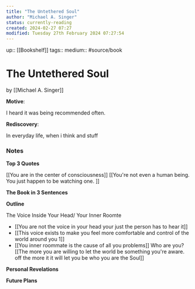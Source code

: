 ```yaml
---
title: "The Untethered Soul"
author: "Michael A. Singer"
status: currently-reading
created: 2024-02-27 07:27
modified: Tuesday 27th February 2024 07:27:54
---
```

up:: [[Bookshelf]]
tags:: 
medium:: #source/book

# The Untethered Soul
by [[Michael A. Singer]]

**Motive**:
<!-- What motivated you to read this book? -->
 I heard it was being recommended often. 
 
**Rediscovery**:
<!-- In what situation would anticipate applying the contents of this book to your life?-->
In everyday life, when i think and stuff

### Notes
**Top 3 Quotes**
<!-- Top 3 Quotes -->
[[You are in the center of consciousness]]
[[You're not even a human being. You just happen to be watching one. ]]

**The Book in 3 Sentences**
<!-- No more than a couple paragraphs summarizing this BOOK -->


**Outline**
<!-- Atomic Notes Permanent notes from this books -->
The Voice Inside Your Head/ Your Inner Roomte
- [[You are not the voice in your head your just the person has to hear it]]
- [[This voice exists to make you feel more comfortable and control of the world around you 1]]
- [[You inner roommate is the cause of all you problems]]
Who are you?
[[The more you are willing to let the world be something you're aware. off the more it it will let you be who you are the Soul]]


**Personal Revelations**
<!-- Connections and insights to your own life -->


**Future Plans**
<!-- How to convert this new knowledge into actions into your own life -->